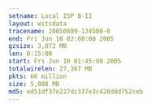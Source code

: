 ```yaml
---
setname: Local ISP B-II
layout: witsdata
tracename: 20050609-134500-0
end: Fri Jun 10 02:00:00 2005
gzsize: 3,072 MB
len: 0:15:00
start: Fri Jun 10 01:45:00 2005
totalwirelen: 27,367 MB
pkts: 66 million
size: 5,088 MB
md5: ed51df37e227dc337e3c428d8d752ceb
---
```

